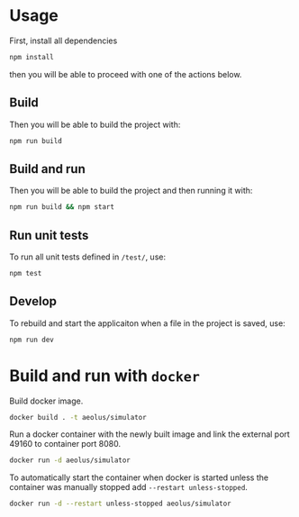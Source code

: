 # Usage
First, install all dependencies
```sh
npm install
```
then you will be able to proceed with one of the actions below.

## Build
Then you will be able to build the project with:
```sh
npm run build
```

## Build and run
Then you will be able to build the project and then running it with:
```sh
npm run build && npm start
```

## Run unit tests
To run all unit tests defined in `/test/`, use:
```sh
npm test
```

## Develop
To rebuild and start the applicaiton when a file in the project is saved, use:
```sh
npm run dev
```

# Build and run with `docker`
Build docker image.
```sh
docker build . -t aeolus/simulator
```

Run a docker container with the newly built image and link the external port 49160 to container port 8080.
```sh
docker run -d aeolus/simulator
```
To automatically start the container when docker is started unless the container was manually stopped add `--restart unless-stopped`.
```sh
docker run -d --restart unless-stopped aeolus/simulator
```
